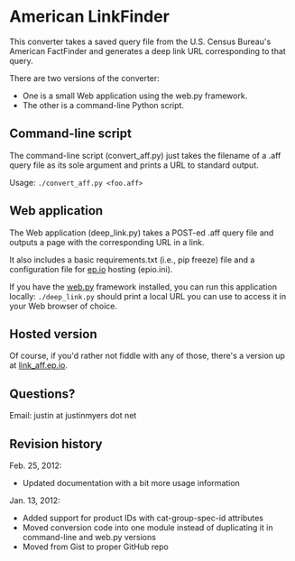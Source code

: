 American LinkFinder
===================

This converter takes a saved query file from the U.S. Census Bureau's American
FactFinder and generates a deep link URL corresponding to that query.

There are two versions of the converter:

* One is a small Web application using the web.py framework.
* The other is a command-line Python script.

Command-line script
-------------------

The command-line script (convert_aff.py) just takes the filename of a .aff 
query file as its sole argument and prints a URL to standard output.

Usage: `./convert_aff.py <foo.aff>`

Web application
---------------

The Web application (deep_link.py) takes a POST-ed .aff query file and outputs
a page with the corresponding URL in a link.

It also includes a basic requirements.txt (i.e., pip freeze) file and a
configuration file for [ep.io](http://ep.io/) hosting (epio.ini).

If you have the [web.py](http://webpy.org/) framework installed, you can run 
this application locally: `./deep_link.py` should print a local URL you can 
use to access it in your Web browser of choice.

Hosted version
--------------

Of course, if you'd rather not fiddle with any of those, there's a version 
up at [link_aff.ep.io](http://link_aff.ep.io).

Questions?
----------

Email: justin at justinmyers dot net

Revision history
----------------

Feb. 25, 2012:

* Updated documentation with a bit more usage information

Jan. 13, 2012: 

* Added support for product IDs with cat-group-spec-id attributes
* Moved conversion code into one module instead of duplicating it in 
  command-line and web.py versions
* Moved from Gist to proper GitHub repo

